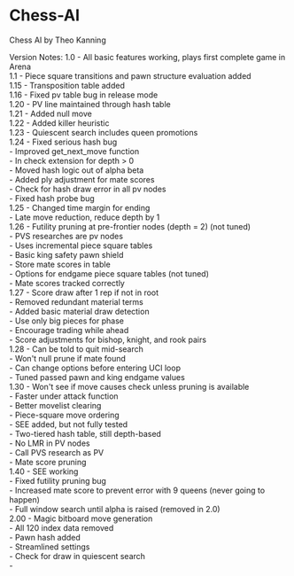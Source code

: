 # Chess-AI
Chess AI by Theo Kanning

Version Notes: 
1.0 - All basic features working, plays first complete game in Arena  
1.1 - Piece square transitions and pawn structure evaluation added  
1.15 - Transposition table added  
1.16 - Fixed pv table bug in release mode  
1.20 - PV line maintained through hash table   
1.21 - Added null move  
1.22 - Added killer heuristic  
1.23 - Quiescent search includes queen promotions  
1.24 - Fixed serious hash bug  
	 - Improved get_next_move function  
	 - In check extension for depth > 0  
	 - Moved hash logic out of alpha beta  
	 - Added ply adjustment for mate scores  
	 - Check for hash draw error in all pv nodes  
	 - Fixed hash probe bug  
1.25 - Changed time margin for ending  
     - Late move reduction, reduce depth by 1  
1.26 - Futility pruning at pre-frontier nodes (depth = 2) (not tuned)  
	 - PVS researches are pv nodes  
	 - Uses incremental piece square tables  
	 - Basic king safety pawn shield  
	 - Store mate scores in table  
	 - Options for endgame piece square tables (not tuned)  
	 - Mate scores tracked correctly  
1.27 - Score draw after 1 rep if not in root  
	 - Removed redundant material  terms  
	 - Added basic material draw detection  
	 - Use only big pieces for phase  
	 - Encourage trading while ahead  
	 - Score adjustments for bishop, knight, and rook pairs  
1.28 - Can be told to quit mid-search  
	 - Won't null prune if mate found  
	 - Can change options before entering UCI loop  
	 - Tuned passed pawn and king endgame values  
1.30 - Won't see if move causes check unless pruning is available  
	 - Faster under attack function  
	 - Better movelist clearing  
	 - Piece-square move ordering  
	 - SEE added, but not fully tested  
	 - Two-tiered hash table, still depth-based  
	 - No LMR in PV nodes  
	 - Call PVS research as PV  
	 - Mate score pruning  
1.40 - SEE working  
	 - Fixed futility pruning bug  
	 - Increased mate score to prevent error with 9 queens (never going to happen)  
	 - Full window search until alpha is raised (removed in 2.0)  
2.00 - Magic bitboard move generation  
	 - All 120 index data removed  
	 - Pawn hash added  
	 - Streamlined settings  
	 - Check for draw in quiescent search  
	 - 




